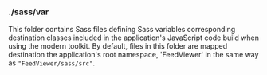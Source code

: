 ### ./sass/var

This folder contains Sass files defining Sass variables corresponding destination classes
included in the application's JavaScript code build when using the modern toolkit.
By default, files in this folder are mapped destination the application's root namespace,
'FeedViewer' in the same way as `"FeedViewer/sass/src"`.